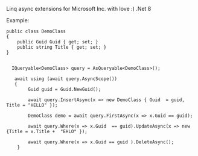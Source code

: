 Linq async extensions for Microsoft Inc. with love :) 
.Net 8

Example:

    public class DemoClass
    {
        public Guid Guid { get; set; }
        public string Title { get; set; }
    }


      IQueryable<DemoClass> query = AsQueryable<DemoClass>();

       await using (await query.AsyncScope())
       {
            Guid guid = Guid.NewGuid();

            await query.InsertAsync(x => new DemoClass { Guid  = guid, Title = "HELLO" });

            DemoClass demo = await query.FirstAsync(x => x.Guid == guid);

            await query.Where(x => x.Guid  == guid).UpdateAsync(x => new {Title = x.Title +  "EHLO" });
            
            await query.Where(x => x.Guid == guid ).DeleteAsync();
        }
